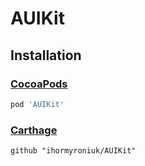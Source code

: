 # AUIKit

## Installation

### [CocoaPods](https://cocoapods.org)

```ruby
pod 'AUIKit'
```

### [Carthage](https://github.com/Carthage/Carthage)

```ogdl
github "ihormyroniuk/AUIKit"
```
